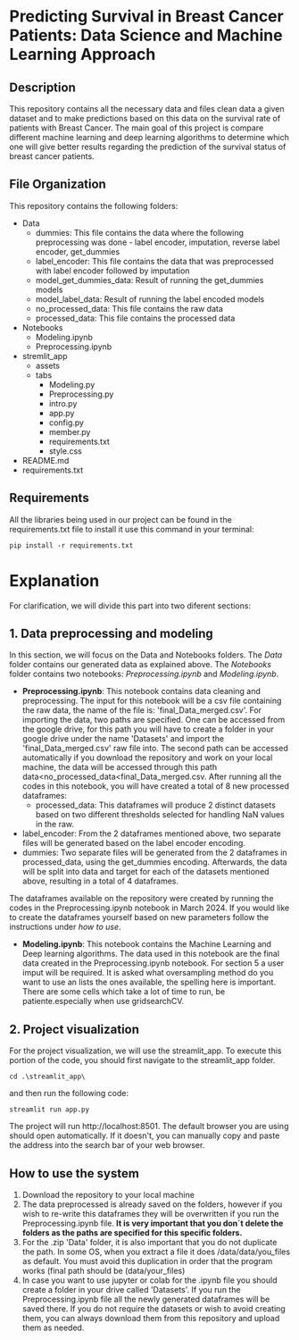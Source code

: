 # Predicting Survival in Breast Cancer Patients: Data Science and Machine Learning Approach
## Description

This repository contains all the necessary data and files clean data a given dataset and to make predictions based on this data on the survival rate of patients with Breast Cancer.
The main goal of this project is compare different machine learning and deep learning algorithms to determine which one will give better results regarding the prediction of the survival status of breast cancer patients. 

## File Organization
This repository contains the following folders: 
- Data
    - dummies: This file contains the data where the following preprocessing was done - label encoder, imputation, reverse label encoder, get_dummies 
    - label_encoder: This file contains the data that was preprocessed with label encoder followed by imputation
    - model_get_dummies_data: Result of running the get_dummies models
    - model_label_data: Result of running the label encoded models
    - no_processed_data: This file contains the raw data
    - processed_data: This file contains the processed data
- Notebooks
    - Modeling.ipynb
    - Preprocessing.ipynb
- stremlit_app
    - assets 
    - tabs
        - Modeling.py
        - Preprocessing.py
        - intro.py
      - app.py
      - config.py
      - member.py
      - requirements.txt
      - style.css
- README.md
- requirements.txt

## Requirements
All the libraries being used in our project can be found in the requirements.txt file to install it use this command in your terminal: 
```
pip install -r requirements.txt
```
# Explanation
For clarification, we will divide this part into two diferent sections: 
## 1. Data preprocessing and modeling
In this section, we will focus on the Data and Notebooks folders. 
The *Data* folder contains our generated data as explained above. 
The *Notebooks* folder contains two notebooks: *Preprocessing.ipynb* and *Modeling.ipynb*.
- **Preprocessing.ipynb**: This notebook contains data cleaning and preprocessing. The input for this notebook will be a csv file containing the raw data, the name of the file is: 'final_Data_merged.csv'.
For importing the data, two paths are specified. One can be accessed from the google drive, for this path you will have to create a folder in your google drive under the name 'Datasets' and import the 'final_Data_merged.csv' raw file into. The second path can be accessed automatically if you download the repository and work on your local machine, the data will be accessed through this path data<no_processed_data<final_Data_merged.csv.
After running all the codes in this notebook, you will have created a total of 8 new processed dataframes:
  - processed_data: This dataframes will produce 2 distinct datasets based on two different thresholds selected for handling NaN values in the raw.
- label_encoder: From the 2 dataframes mentioned above, two separate files will be generated based on the label encoder encoding.
-  dummies: Two separate files will be generated from the 2 dataframes in processed_data, using the get_dummies encoding. Afterwards, the data will be split into data and target for each of the datasets mentioned above, resulting in a total of 4 dataframes. 

  The dataframes available on the repository were created by running the codes in the Preprocessing.ipynb notebook in March 2024. If you would like to create the dataframes yourself based on new parameters follow the instructions under *how to use*.

- **Modeling.ipynb**: This notebook contains the Machine Learning and Deep learning algorithms. The data used in this notebook are the final data created in the Preprocessing.ipynb notebook. For section 5 a user imput will be required. It is asked what oversampling method do you want to use an lists the ones available, the spelling here is important. There  are some cells which take a lot of time to run, be patiente.especially when use gridsearchCV.

 ## 2. Project visualization
For the project visualization, we will use the streamlit_app. To execute this portion of the code, you should first navigate to the streamlit_app folder.
```
cd .\streamlit_app\
```
and then run the following code: 
```
streamlit run app.py
```
The project will run http://localhost:8501. The default browser you are using should open automatically. If it doesn't, you can manually copy and paste the address into the search bar of your web browser.

## How to use the system
1. Download the repository to your local machine
2. The data preprocessed is already saved on the folders, however if you wish to re-write this dataframes they will be overwritten if you run the Preprocessing.ipynb file. **It is very important that you don´t delete the folders as the paths are specified for this specific folders.**
3. For the .zip 'Data' folder, it is also important that you do not duplicate the path. In some OS, when you extract a file it does /data/data/you_files as default. You must avoid this duplication in order that the program works (final path should be (data/your_files)
4. In case you want to use jupyter or colab for the .ipynb file you should create a folder in your drive called 'Datasets'. If you run the Preprocessing.ipynb file all the newly generated dataframes will be saved there. If you do not require the datasets or wish to avoid creating them, you can always download them from this repository and upload them as needed.

